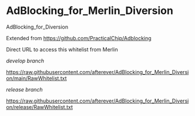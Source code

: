 # AdBlocking_for_Merlin_Diversion
AdBlocking_for_Diversion

Extended from https://github.com/PracticalChip/Adblocking

Direct URL to access this whitelist from Merlin

*develop branch*

https://raw.githubusercontent.com/afterever/AdBlocking_for_Merlin_Diversion/main/RawWhitelist.txt

*release branch*

https://raw.githubusercontent.com/afterever/AdBlocking_for_Merlin_Diversion/release/RawWhitelist.txt
